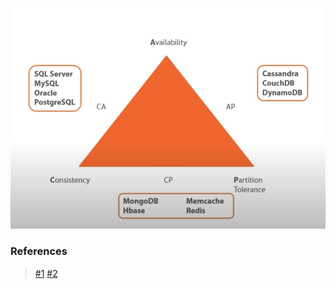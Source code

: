 ![CAP-Theorem](https://github.com/cskarthik22/Core-CS/blob/master/Database/Images/CAP-Theorem.png?raw=true)


### References
> [#1](https://www.youtube.com/watch?v=K12oQCzjPxE&t=173s)
> [#2](https://www.youtube.com/watch?v=k-Yaq8AHlFA)

